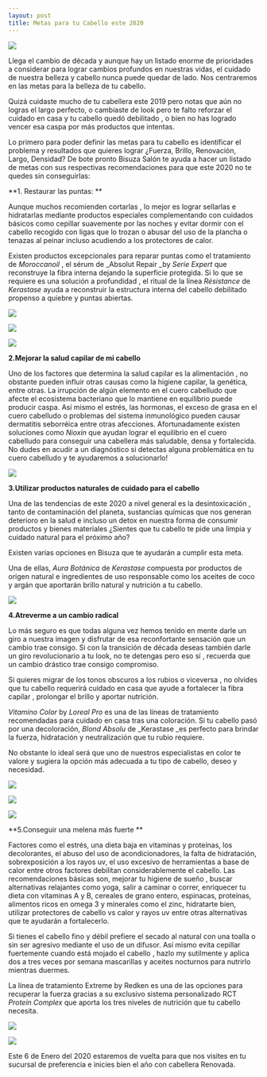 ```yaml
---
layout: post
title: Metas para tu Cabello este 2020
---
```

![](/img/uploads/greathair.jpg)

Llega el cambio de década y aunque hay un listado enorme de prioridades a considerar para lograr cambios profundos en nuestras vidas, el cuidado de nuestra belleza y cabello nunca puede quedar de lado. Nos centraremos en las metas para la belleza de tu cabello.

Quizá cuidaste mucho de tu cabellera este 2019 pero notas que aún no logras el largo perfecto, o cambiaste de look pero te falto reforzar el cuidado en casa y tu cabello quedó debilitado , o bien no has logrado vencer esa caspa por más productos que intentas. 

Lo primero para poder definir las metas para tu cabello es identificar el problema y resultados que quieres lograr ¿Fuerza, Brillo, Renovación, Largo, Densidad?  De bote pronto Bisuza Salón te ayuda a hacer un listado de metas con sus respectivas recomendaciones para que este 2020 no te quedes sin conseguirlas:

**1. Restaurar las puntas: **

Aunque muchos recomienden cortarlas , lo mejor es lograr sellarlas e hidratarlas mediante productos especiales complementando con cuidados básicos como cepillar suavemente por las noches y evitar dormir con el cabello recogido con ligas que lo trozan o abusar del uso de la plancha o tenazas al peinar incluso acudiendo a los protectores de calor.

Existen productos excepcionales para reparar puntas como el tratamiento de _Moroccanoil_ , el sérum de _Absolut Repair _by _Serie Expert_ que reconstruye la fibra interna dejando la superficie protegida. Si lo que se requiere es una solución a profundidad , el ritual de la línea _Résistance_ de _Kerastase_ ayuda a reconstruir la estructura interna del cabello debilitado propenso a quiebre y puntas abiertas. 

![](/img/uploads/puntasquebradas.jpg)

![](/img/uploads/morocan.jpg)

![](/img/uploads/absolutrepair.jpg)

**2.Mejorar la salud capilar de mi cabello**

Uno de los factores que determina la salud capilar es la alimentación , no obstante pueden influir otras causas como la higiene capilar, la genética, entre otras.  La irrupción de algún elemento en el cuero cabelludo que afecte el ecosistema bacteriano que lo mantiene en equilibrio puede producir caspa. Así mismo el estrés, las hormonas, el exceso de grasa en el cuero cabelludo o problemas del sistema inmunológico pueden causar dermatitis seborréica entre otras afecciones. Afortunadamente existen soluciones como _Nioxin_ que ayudan lograr el equilibrio en el cuero cabelludo para conseguir una cabellera más saludable, densa y fortalecida. No dudes en acudir a un diagnóstico si detectas alguna problemática en tu cuero cabelludo y te ayudaremos a solucionarlo!

![](/img/uploads/nioxin.jpg)



**3.Utilizar productos naturales de cuidado para el cabello**

Una de las tendencias de este 2020 a nivel general es la desintoxicación , tanto de contaminación del planeta, sustancias químicas que nos generan deterioro en la salud e incluso un detox en nuestra forma de consumir productos y bienes materiales ¿Sientes que tu cabello te pide una limpia y cuidado natural para el próximo año?

Existen varias opciones en Bisuza que te ayudarán a cumplir esta meta.

Una de ellas, _Aura Botánica_ de _Kerastase_ compuesta por productos de origen natural  e ingredientes de uso responsable como los aceites de coco y argán que aportarán brillo natural y nutrición a tu cabello.

![](/img/uploads/aurabotanica1.jpg)

**4.Atreverme a un cambio radical**

Lo más seguro es que todas alguna vez hemos tenido en mente darle un giro a nuestra imagen y disfrutar de esa reconfortante sensación que un cambio trae consigo. Si con la transición de década deseas también darle un giro revolucionario a tu look, no te detengas pero eso sí , recuerda que un cambio drástico trae consigo compromiso.

Si quieres migrar de los tonos obscuros a los rubios o viceversa , no olvides que tu cabello requerirá cuidado en casa que ayude a fortalecer la fibra capilar ,  prolongar el brillo y aportar nutrición.

_Vitamino Color_ by _Loreal Pro_ es una de las líneas de tratamiento recomendadas para cuidado en casa tras una coloración. Si tu cabello pasó por una decoloración, _Blond Absolu_ de _Kerastase _es perfecto para brindar la fuerza, hidratación y neutralización que tu rubio requiere. 

No obstante lo ideal será que uno de nuestros especialistas en color te valore y sugiera la opción más adecuada a tu tipo de cabello, deseo y necesidad.

![](/img/uploads/platinumblonde.jpg)

![](/img/uploads/blondeabsolu.jpg)

![](/img/uploads/vitaminocolor1.jpg)



**5.Conseguir una melena más fuerte **

Factores como el estrés, una dieta baja en vitaminas y proteínas, los decolorantes, el abuso del uso de acondicionadores, la falta de hidratación, sobrexposición a los rayos uv, el uso excesivo de herramientas a base de calor entre otros factores debilitan considerablemente el cabello. Las recomendaciones básicas son, mejorar tu higiene de sueño , buscar alternativas relajantes como yoga, salir a caminar o correr, enriquecer tu dieta con vitaminas A y B, cereales de grano entero, espinacas, proteínas, alimentos ricos en omega 3 y minerales como el  zinc, hidratarte bien, utilizar protectores de cabello vs calor y rayos uv entre otras alternativas que te ayudarán a fortalecerlo. 

Si tienes el cabello fino y débil prefiere el secado al natural con una toalla o sin ser agresivo mediante el uso de un difusor. Así mismo evita cepillar fuertemente cuando está mojado el cabello , hazlo my sutilmente y aplica dos a tres veces por semana mascarillas y aceites nocturnos para nutrirlo mientras duermes.

La línea de tratamiento Extreme by Redken es una de las opciones para recuperar la fuerza gracias a su exclusivo sistema personalizado RCT _Protein Complex_ que aporta los tres niveles de nutrición que tu cabello necesita. 

![](/img/uploads/cabellosaludable.jpg)

![](/img/uploads/fuerzaredken.jpg)



Este 6 de Enero del 2020 estaremos de vuelta para que nos visites en tu sucursal de preferencia e inicies bien el año con cabellera Renovada.
